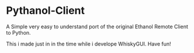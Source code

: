 # Pythanol-Client
A Simple very easy to understand port of 
the original Ethanol Remote Client to Python.

This i made just in in the time while i develope WhiskyGUI.
Have fun!
